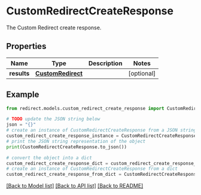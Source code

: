 # CustomRedirectCreateResponse

The Custom Redirect create response.

## Properties

Name | Type | Description | Notes
------------ | ------------- | ------------- | -------------
**results** | [**CustomRedirect**](CustomRedirect.md) |  | [optional] 

## Example

```python
from redirect.models.custom_redirect_create_response import CustomRedirectCreateResponse

# TODO update the JSON string below
json = "{}"
# create an instance of CustomRedirectCreateResponse from a JSON string
custom_redirect_create_response_instance = CustomRedirectCreateResponse.from_json(json)
# print the JSON string representation of the object
print(CustomRedirectCreateResponse.to_json())

# convert the object into a dict
custom_redirect_create_response_dict = custom_redirect_create_response_instance.to_dict()
# create an instance of CustomRedirectCreateResponse from a dict
custom_redirect_create_response_from_dict = CustomRedirectCreateResponse.from_dict(custom_redirect_create_response_dict)
```
[[Back to Model list]](../README.md#documentation-for-models) [[Back to API list]](../README.md#documentation-for-api-endpoints) [[Back to README]](../README.md)


